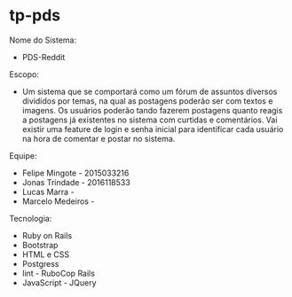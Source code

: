 # tp-pds

Nome do Sistema:
* PDS-Reddit 


Escopo:
* Um sistema que se comportará como um fórum de assuntos diversos divididos por temas, na qual as postagens poderão ser com textos e imagens. Os usuários poderão tando fazerem postagens quanto reagis a postagens já existentes no sistema com curtidas e comentários. Vai existir uma feature de login e senha inicial para identificar cada usuário na hora de comentar e postar no sistema. 

Equipe: 
* Felipe Mingote - 2015033216
* Jonas Trindade - 2016118533
* Lucas Marra - 
* Marcelo Medeiros - 

Tecnologia:
* Ruby on Rails
* Bootstrap
* HTML e CSS
* Postgress
* lint - RuboCop Rails
* JavaScript - JQuery
